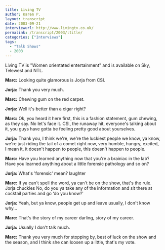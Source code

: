 ```yaml
---
title: Living TV
author: Karen P.
layout: transcript
date: 2003-09-21
interviewurl: http://www.livingtv.co.uk/
permalink: /transcript/2003/:title/
categories: ["Interviews"]
tags:
  - "Talk Shows"
  - 2003
---
```


Living TV is "Women orientated entertainment" and is available on Sky, Telewest and NTL.

**Marc:** Looking quite glamorous is Jorja from CSI.

**Jorja:** Thank you very much.

**Marc:** Chewing gum on the red carpet.

**Jorja:** Well it's better than a cigar right?

**Marc:** Ok, you heard it here first, this is a fashion statement, gum chewing, as they say. No let's face it. CSI, the runaway hit, everyone's talking about it, you guys have gotta be feeling pretty good about yourselves.

**Jorja:** Thank you, I think we're, we're the luckiest people we know, ya know, we're just riding the tail of a comet right now, very humble, hungry, excited, I mean it, it doesn't happen to people, this doesn't happen to people.

**Marc:** Have you learned anything now that you're a brainiac in the lab? Have you learned anything about a little forensic pathology and so on?

**Jorja:** What's 'forensic' mean? laughter

**Marc:** If ya can't spell the word, ya can't be on the show, that's the rule. Jorja chuckles No, do you ya take any of the information and sit there at cocktail parties and go &#8216;do you know?'

**Jorja:** Yeah, but ya know, people get up and leave usually, I don't know why...

**Marc:** That's the story of my career darling, story of my career.

**Jorja:** Usually I don't talk much.

**Marc:** Thank you very much for stopping by, best of luck on the show and the season, and I think she can loosen up a little, that's my vote.